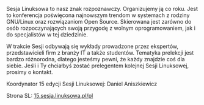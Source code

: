 Sesja Linuksowa to nasz znak rozpoznawczy. Organizujemy ją co roku. Jest to konferencja poświęcona najnowszym trendom w systemach z rodziny GNU/Linux oraz rozwiązaniom Open Source.
Skierowana jest zarówno do osób rozpoczynających swoją przygodę z wolnym oprogramowaniem, jak i do specjalistów w tej dziedzinie.

W trakcie Sesji odbywają się wykłady prowadzone przez ekspertów, przedstawicieli firm z branży IT a także studentów. Tematyka prelekcji jest bardzo różnorodna, dlatego jesteśmy pewni, że każdy znajdzie coś dla siebie. Jeśli i Ty chciałbyś zostać prelegentem kolejnej Sesji Linuksowej, prosimy o kontakt.

Koordynator 15 edycji Sesji Linuksowej: Daniel Aniszkiewicz

Strona SL:
<a href="http://15.sesja.linuksowa.pl/pl" target="_blank">15.sesja.linuksowa.pl/pl</a>
